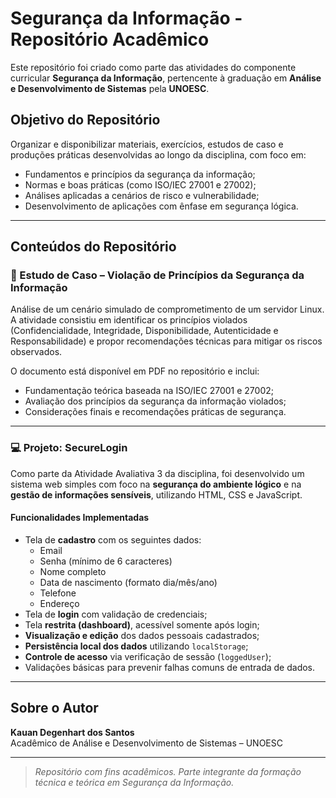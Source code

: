 # Segurança da Informação - Repositório Acadêmico

Este repositório foi criado como parte das atividades do componente curricular **Segurança da Informação**, pertencente à graduação em **Análise e Desenvolvimento de Sistemas** pela **UNOESC**.

## Objetivo do Repositório

Organizar e disponibilizar materiais, exercícios, estudos de caso e produções práticas desenvolvidas ao longo da disciplina, com foco em:

- Fundamentos e princípios da segurança da informação;
- Normas e boas práticas (como ISO/IEC 27001 e 27002);
- Análises aplicadas a cenários de risco e vulnerabilidade;
- Desenvolvimento de aplicações com ênfase em segurança lógica.

---

## Conteúdos do Repositório

### 📄 Estudo de Caso – Violação de Princípios da Segurança da Informação

Análise de um cenário simulado de comprometimento de um servidor Linux. A atividade consistiu em identificar os princípios violados (Confidencialidade, Integridade, Disponibilidade, Autenticidade e Responsabilidade) e propor recomendações técnicas para mitigar os riscos observados.

O documento está disponível em PDF no repositório e inclui:

- Fundamentação teórica baseada na ISO/IEC 27001 e 27002;
- Avaliação dos princípios da segurança da informação violados;
- Considerações finais e recomendações práticas de segurança.

---

### 💻 Projeto: SecureLogin

Como parte da Atividade Avaliativa 3 da disciplina, foi desenvolvido um sistema web simples com foco na **segurança do ambiente lógico** e na **gestão de informações sensíveis**, utilizando HTML, CSS e JavaScript.

#### Funcionalidades Implementadas

- Tela de **cadastro** com os seguintes dados:
  - Email
  - Senha (mínimo de 6 caracteres)
  - Nome completo
  - Data de nascimento (formato dia/mês/ano)
  - Telefone
  - Endereço
- Tela de **login** com validação de credenciais;
- Tela **restrita (dashboard)**, acessível somente após login;
- **Visualização e edição** dos dados pessoais cadastrados;
- **Persistência local dos dados** utilizando `localStorage`;
- **Controle de acesso** via verificação de sessão (`loggedUser`);
- Validações básicas para prevenir falhas comuns de entrada de dados.

---

## Sobre o Autor

**Kauan Degenhart dos Santos**  
Acadêmico de Análise e Desenvolvimento de Sistemas – UNOESC

---

> _Repositório com fins acadêmicos. Parte integrante da formação técnica e teórica em Segurança da Informação._
